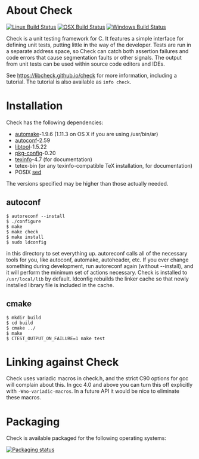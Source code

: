 # About Check

[![Linux Build Status](https://github.com/libcheck/check/workflows/linux/badge.svg)](https://github.com/libcheck/check/actions?query=workflow%3Alinux)
[![OSX Build Status](https://github.com/libcheck/check/workflows/osx/badge.svg)](https://github.com/libcheck/check/actions?query=workflow%3Aosx)
[![Windows Build Status](https://github.com/libcheck/check/workflows/windows/badge.svg)](https://github.com/libcheck/check/actions?query=workflow%3Awindows)


Check is a unit testing framework for C. It features a simple interface
for defining unit tests, putting little in the way of the
developer. Tests are run in a separate address space, so Check can
catch both assertion failures and code errors that cause segmentation
faults or other signals. The output from unit tests can be used within
source code editors and IDEs.

See https://libcheck.github.io/check for more information, including a
tutorial.  The tutorial is also available as `info check`.

# Installation

Check has the following dependencies:

* [automake](https://www.gnu.org/software/automake/)-1.9.6 (1.11.3 on OS X if you are using /usr/bin/ar)
* [autoconf](https://www.gnu.org/software/autoconf/)-2.59
* [libtool](https://www.gnu.org/software/libtool/)-1.5.22
* [pkg-config](https://www.freedesktop.org/wiki/Software/pkg-config/)-0.20
* [texinfo](https://www.gnu.org/software/texinfo/)-4.7 (for documentation)
* tetex-bin (or any texinfo-compatible TeX installation, for documentation)
* POSIX [sed](https://en.wikipedia.org/wiki/Sed)

The versions specified may be higher than those actually needed.

## autoconf

    $ autoreconf --install
    $ ./configure
    $ make
    $ make check
    $ make install
    $ sudo ldconfig

in this directory to set everything up.  autoreconf calls all of the
necessary tools for you, like autoconf, automake, autoheader, etc.  If
you ever change something during development, run autoreconf again
(without --install), and it will perform the minimum set of actions
necessary.  Check is installed to `/usr/local/lib` by default. ldconfig rebuilds
the linker cache so that newly installed library file is included in the cache.

## cmake

    $ mkdir build
    $ cd build
    $ cmake ../
    $ make
    $ CTEST_OUTPUT_ON_FAILURE=1 make test

# Linking against Check

Check uses variadic macros in check.h, and the strict C90 options for
gcc will complain about this.  In gcc 4.0 and above you can turn this
off explicitly with `-Wno-variadic-macros`.  In a future API it would be
nice to eliminate these macros.

# Packaging

Check is available packaged for the following operating systems:

[![Packaging status](https://repology.org/badge/vertical-allrepos/check.svg)](https://repology.org/project/check/versions)


